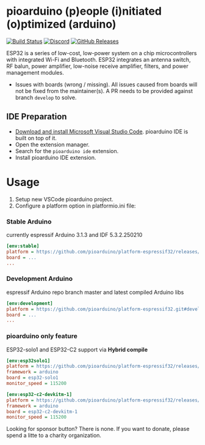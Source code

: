 # pioarduino (p)eople (i)nitiated (o)ptimized (arduino)

[![Build Status](https://github.com/pioarduino/platform-espressif32/actions/workflows/examples.yml/badge.svg)](https://github.com/pioarduino/platform-espressif32/actions)
[![Discord](https://img.shields.io/discord/1263397951829708871.svg?logo=discord&logoColor=white&color=5865F2&label=Discord)](https://discord.gg/Nutz9crnZr)
[![GitHub Releases](https://img.shields.io/github/downloads/pioarduino/platform-espressif32/total?label=downloads)](https://github.com/pioarduino/platform-espressif32/releases/latest)

ESP32 is a series of low-cost, low-power system on a chip microcontrollers with integrated Wi-Fi and Bluetooth. ESP32 integrates an antenna switch, RF balun, power amplifier, low-noise receive amplifier, filters, and power management modules.

* Issues with boards (wrong / missing). All issues caused from boards will not be fixed from the maintainer(s). A PR needs to be provided against branch `develop` to solve.

## IDE Preparation

- [Download and install Microsoft Visual Studio Code](https://code.visualstudio.com/). pioarduino IDE is built on top of it.
- Open the extension manager.
- Search for the `pioarduino ide` extension.
- Install pioarduino IDE extension.

# Usage
1. Setup new VSCode pioarduino project.
1. Configure a platform option in platformio.ini file:

### Stable Arduino
currently espressif Arduino 3.1.3 and IDF 5.3.2.250210

```ini
[env:stable]
platform = https://github.com/pioarduino/platform-espressif32/releases/download/stable/platform-espressif32.zip
board = ...
...
```

### Development Arduino
espressif Arduino repo branch master and latest compiled Arduino libs

```ini
[env:development]
platform = https://github.com/pioarduino/platform-espressif32.git#develop
board = ...
...
```

### pioarduino only feature
ESP32-solo1 and ESP32-C2 support via **Hybrid compile**

```ini
[env:esp32solo1]
platform = https://github.com/pioarduino/platform-espressif32/releases/download/stable/platform-espressif32.zip
framework = arduino
board = esp32-solo1
monitor_speed = 115200

[env:esp32-c2-devkitm-1]
platform = https://github.com/pioarduino/platform-espressif32/releases/download/stable/platform-espressif32.zip
framework = arduino
board = esp32-c2-devkitm-1
monitor_speed = 115200
```

Looking for sponsor button? There is none. If you want to donate, please spend a litte to a charity organization.
